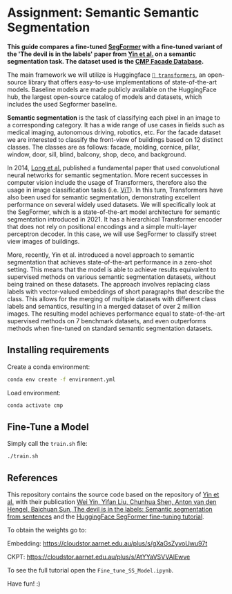 # Assignment: Semantic Semantic Segmentation

**This guide compares a fine-tuned [SegFormer](https://arxiv.org/abs/2105.15203) with a fine-tuned variant of the 'The devil is in the labels' paper from [Yin et al.](https://arxiv.org/abs/2202.02002) on a semantic segmentation task. The dataset used is the [CMP Facade Database](https://cmp.felk.cvut.cz/~tylecr1/facade/).**

The main framework we will utilize is Huggingface [`🤗 transformers`](https://huggingface.co/transformers), an open-source library that offers easy-to-use implementations of state-of-the-art models. Baseline models are made publicly available on the HuggingFace hub, the largest open-source catalog of models and datasets, which includes the used Segformer baseline.

**Semantic segmentation** is the task of classifying each pixel in an image to a corresponding category. It has a wide range of use cases in fields such as medical imaging, autonomous driving, robotics, etc. For the facade dataset we are interested to classify the front-view of buildings based on 12 distinct classes. The classes are as follows: facade, molding, cornice, pillar, window, door, sill, blind, balcony, shop, deco, and background. 

In 2014, [Long et al.](https://arxiv.org/abs/1411.4038) published a fundamental paper that used convolutional neural networks for semantic segmentation. More recent successes in computer vision include the usage of Transformers, therefore also the usage in image classification tasks (i.e. [ViT](https://huggingface.co/blog/fine-tune-vit)). In this turn, Transformers have also been used for semantic segmentation, demonstrating excellent performance on several widely used datasets. We will specifically look at the SegFormer, which is a state-of-the-art model architecture for semantic segmentation introduced in 2021. It has a hierarchical Transformer encoder that does not rely on positional encodings and a simple multi-layer perceptron decoder.  In this case, we will use SegFormer to classify street view images of buildings.

More, recently, Yin et al. introduced a novel approach to semantic segmentation that achieves state-of-the-art performance in a zero-shot setting. This means that the model is able to achieve results equivalent to supervised methods on various semantic segmentation datasets, without being trained on these datasets. The approach involves replacing class labels with vector-valued embeddings of short paragraphs that describe the class. This allows for the merging of multiple datasets with different class labels and semantics, resulting in a merged dataset of over 2 million images. The resulting model achieves performance equal to state-of-the-art supervised methods on 7 benchmark datasets, and even outperforms methods when fine-tuned on standard semantic segmentation datasets. 


## Installing requirements

Create a conda environment:

```bash
conda env create -f environment.yml
```

Load environment:

```bash
conda activate cmp

```

## Fine-Tune a Model

Simply call the `train.sh` file:

```bash
./train.sh
```


## References


This repository contains the source code based on the repository of [Yin et al.](https://github.com/irfanICMLL/SSIW/) with their publication
[Wei Yin, Yifan Liu, Chunhua Shen, Anton van den Hengel, Baichuan Sun, The devil is in the labels: Semantic segmentation from sentences](https://arxiv.org/abs/2202.02002) and the [HuggingFace SegFormer fine-tuning tutorial](https://huggingface.co/blog/fine-tune-segformer).

To obtain the weights go to:

Embedding: https://cloudstor.aarnet.edu.au/plus/s/gXaGsZyvoUwu97t

CKPT: https://cloudstor.aarnet.edu.au/plus/s/AtYYaVSVVAlEwve


To see the full tutorial open the `Fine_tune_SS_Model.ipynb`. 

Have fun! :) 